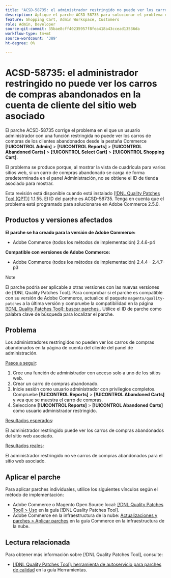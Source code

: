 ```yaml
---
title: "ACSD-58735: el administrador restringido no puede ver los carros de compras abandonados en la cuenta del cliente para el sitio web asociado"
description: Aplique el parche ACSD-58735 para solucionar el problema de Adobe Commerce en el que un administrador restringido no puede ver los carros de compras abandonados en la página de cuenta del cliente en el Administrador de Commerce de un sitio web asociado.
feature: Shopping Cart, Admin Workspace, Customers
role: Admin, Developer
source-git-commit: 35bae8cff40235957f8fea418a43ccead13536da
workflow-type: tm+mt
source-wordcount: '389'
ht-degree: 0%

---
```




# ACSD-58735: el administrador restringido no puede ver los carros de compras abandonados en la cuenta de cliente del sitio web asociado

El parche ACSD-58735 corrige el problema en el que un usuario administrador con una función restringida no puede ver los carros de compras de los clientes abandonados desde la pestaña Commerce **[!UICONTROL Admin]** > **[!UICONTROL Reports]** > **[!UICONTROL Abandoned Carts]** > **[!UICONTROL Select Cart]** > **[!UICONTROL Shopping Cart]**.

El problema se produce porque, al mostrar la vista de cuadrícula para varios sitios web, si un carro de compras abandonado se carga de forma predeterminada en el panel Administración, no se obtiene el ID de tienda asociado para mostrar.

Esta revisión está disponible cuando está instalado [[!DNL Quality Patches Tool (QPT)]](/help/tools/quality-patches-tool/quality-patches-tool-to-self-serve-quality-patches.md) 1.1.55. El ID del parche es ACSD-58735. Tenga en cuenta que el problema está programado para solucionarse en Adobe Commerce 2.5.0.

## Productos y versiones afectados

**El parche se ha creado para la versión de Adobe Commerce:**

* Adobe Commerce (todos los métodos de implementación) 2.4.6-p4

**Compatible con versiones de Adobe Commerce:**

* Adobe Commerce (todos los métodos de implementación) 2.4.4 - 2.4.7-p3

>[!NOTE]
>
>El parche podría ser aplicable a otras versiones con las nuevas versiones de [!DNL Quality Patches Tool]. Para comprobar si el parche es compatible con su versión de Adobe Commerce, actualice el paquete `magento/quality-patches` a la última versión y compruebe la compatibilidad en la página [[!DNL Quality Patches Tool]: buscar parches ](https://experienceleague.adobe.com/tools/commerce-quality-patches/index.html). Utilice el ID de parche como palabra clave de búsqueda para localizar el parche.

## Problema

Los administradores restringidos no pueden ver los carros de compras abandonados en la página de cuenta del cliente del panel de administración.

<u>Pasos a seguir</u>:

1. Cree una función de administrador con acceso solo a uno de los sitios web.
1. Crear un carro de compras abandonado.
1. Inicie sesión como usuario administrador con privilegios completos. Compruebe **[!UICONTROL Reports]** > **[!UICONTROL Abandoned Carts]** y vea que se muestra el carro de compras.
1. Seleccione **[!UICONTROL Reports]** > **[!UICONTROL Abandoned Carts]** como usuario administrador restringido.

<u>Resultados esperados</u>:

El administrador restringido puede ver los carros de compras abandonados del sitio web asociado.

<u>Resultados reales</u>:

El administrador restringido no ve carros de compras abandonados para el sitio web asociado.

## Aplicar el parche

Para aplicar parches individuales, utilice los siguientes vínculos según el método de implementación:

* Adobe Commerce o Magento Open Source local: [[!DNL Quality Patches Tool] > Uso](/help/tools/quality-patches-tool/usage.md) en la guía [!DNL Quality Patches Tool].
* Adobe Commerce en la infraestructura de la nube: [Actualizaciones y parches > Aplicar parches](https://experienceleague.adobe.com/docs/commerce-cloud-service/user-guide/develop/upgrade/apply-patches.html) en la guía Commerce en la infraestructura de la nube.

## Lectura relacionada

Para obtener más información sobre [!DNL Quality Patches Tool], consulte:

* [[!DNL Quality Patches Tool]: herramienta de autoservicio para parches de calidad](/help/tools/quality-patches-tool/quality-patches-tool-to-self-serve-quality-patches.md) en la guía Herramientas.
